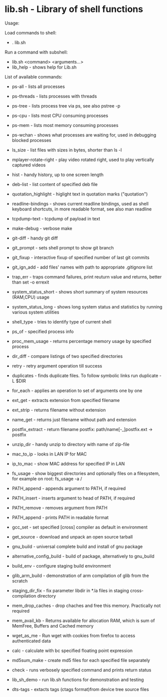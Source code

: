 lib.sh - Library of shell functions
===
Usage:

Load commands to shell:
* . lib.sh

Run a command with subshell:
* lib.sh \<command\> \<arguments...\>
* lib_help - shows help for Lib.sh

List of available commands:
* ps-all - lists all processes
* ps-threads - lists processes with threads
* ps-tree - lists process tree via ps, see also pstree -p
* ps-cpu - lists most CPU consuming processes
* ps-mem - lists most memory consuming processes
* ps-wchan - shows what processes are waiting for, used in debugging blocked processes
* ls_size - list files with sizes in bytes, shorter than ls -l
* mplayer-rotate-right - play video rotated right, used to play vertically captured videos
* hist - handy history, up to one screen length
* deb-list - list content of specified deb file
* quotation_highlight - higlight text in quotation marks ("quotation")
* readline-bindings - shows current readline bindings, used as shell keyboard shortcuts, in more readable format, see also man readline
* tcpdump-text - tcpdump of payload in text
* make-debug - verbose make
* git-diff - handy git diff
* git_prompt - sets shell prompt to show git branch
* git_fixup - interactive fixup of specified number of last git commits
* git_ign_add - add files' names with path to appropriate .gitignore list
* trap_err - traps command failures, print reuturn value and returns, better than set -o errexit
* system_status_short - shows short summary of system resources (RAM,CPU) usage
* system_status_long - shows long system status and statistics by running various system utilities
* shell_type - tries to identify type of current shell
* ps_of - specified process info
* proc_mem_usage - returns percentage memory usage by specified process
* dir_diff - compare listings of two specified directories
* retry - retry argument operation till success
* duplicates - finds duplicate files. To follow symbolic links run duplicate -L $DIR
* for_each - applies an operation to set of arguments one by one
* ext_get - extracts extension from specified filename
* ext_strip - returns filename without extension
* name_get - returns just filename without path and extension
* postfix_extract - return filename postfix:  path/name[-_]postfix.ext -\> postfix
* unzip_dir - handy unzip to directory with name of zip-file
* mac_to_ip - looks in LAN IP for MAC
* ip_to_mac - show MAC address for specified IP in LAN
* fs_usage - show biggest directories and optionally files on a filesystem, for example on root: fs_usage -a /
* PATH_append - appends argument to PATH, if required
* PATH_insert - inserts argument to head of PATH, if required
* PATH_remove - removes argument from PATH
* PATH_append - prints PATH in readable format
* gcc_set - set specified [cross] compiler as default in environment
* get_source - download and unpack an open source tarball
* gnu_build - universal complete build and install of gnu package
* alternative_config_build - build of package, alternatively to gnu_build
* build_env - configure staging build environment
* glib_arm_build - demonstration of arm compilation of glib from the scratch
* staging_dir_fix - fix parameter libdir in *.la files in staging cross-compilation directory
* mem_drop_caches - drop chaches and free this memory. Practically not required
* mem_avail_kb - Returns available for allocation RAM, which is sum of MemFree, Buffers and Cached memory
* wget_as_me - Run wget with cookies from firefox to access authenticated data
* calc - calculate with bc specified floating point expression
* md5sum_make - create md5 files for each specified file separately
* check - runs verbosely specified command and prints return status
* lib_sh_demo - run lib.sh functions for demonstration and testing

* dts-tags - extacts tags (ctags format)from device tree source files
